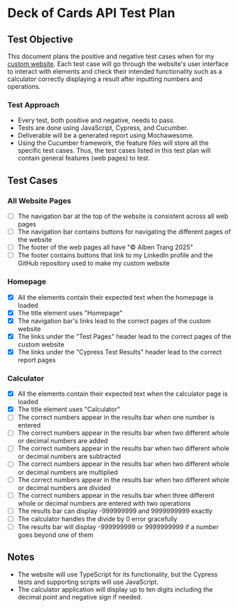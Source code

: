 # Deck of Cards API Test Plan

## Test Objective

This document plans the positive and negative test cases when for my [custom website](https://albentrang.github.io/cypress-portfolio/). Each test case will go through the website's user interface to interact with elements and check their intended functionality such as a calculator correctly displaying a result after inputting numbers and operations.

### Test Approach

- Every test, both positive and negative, needs to pass.
- Tests are done using JavaScript, Cypress, and Cucumber.
- Deliverable will be a generated report using Mochawesome.
- Using the Cucumber framework, the feature files will store all the specific test cases. Thus, the test cases listed in this test plan will contain general features (web pages) to test.

## Test Cases

### All Website Pages

- [ ] The navigation bar at the top of the website is consistent across all web pages
- [ ] The navigation bar contains buttons for navigating the different pages of the website
- [ ] The footer of the web pages all have "© Alben Trang 2025"
- [ ] The footer contains buttons that link to my LinkedIn profile and the GitHub repository used to make my custom website

### Homepage

- [x] All the elements contain their expected text when the homepage is loaded
- [x] The title element uses "Homepage"
- [x] The navigation bar's links lead to the correct pages of the custom website
- [x] The links under the "Test Pages" header lead to the correct pages of the custom website
- [x] The links under the "Cypress Test Results" header lead to the correct report pages

### Calculator

- [x] All the elements contain their expected text when the calculator page is loaded
- [x] The title element uses "Calculator"
- [ ] The correct numbers appear in the results bar when one number is entered
- [ ] The correct numbers appear in the results bar when two different whole or decimal numbers are added
- [ ] The correct numbers appear in the results bar when two different whole or decimal numbers are subtracted
- [ ] The correct numbers appear in the results bar when two different whole or decimal numbers are multiplied
- [ ] The correct numbers appear in the results bar when two different whole or decimal numbers are divided
- [ ] The correct numbers appear in the results bar when three different whole or decimal numbers are entered with two operations
- [ ] The results bar can display -999999999 and 9999999999 exactly
- [ ] The calculator handles the divide by 0 error gracefully
- [ ] The results bar will display -999999999 or 9999999999 if a number goes beyond one of them

## Notes

- The website will use TypeScript for its functionality, but the Cypress tests and supporting scripts will use JavaScript.
- The calculator application will display up to ten digits including the decimal point and negative sign if needed.
